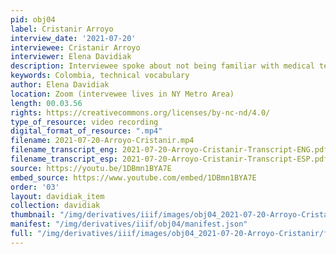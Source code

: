 ```yaml
---
pid: obj04
label: Cristanir Arroyo
interview_date: '2021-07-20'
interviewee: Cristanir Arroyo
interviewer: Elena Davidiak
description: Interviewee spoke about not being familiar with medical terminology
keywords: Colombia, technical vocabulary
author: Elena Davidiak
location: Zoom (intervewee lives in NY Metro Area)
length: 00.03.56
rights: https://creativecommons.org/licenses/by-nc-nd/4.0/
type_of_resource: video recording
digital_format_of_resource: ".mp4"
filename: 2021-07-20-Arroyo-Cristanir.mp4
filename_transcript_eng: 2021-07-20-Arroyo-Cristanir-Transcript-ENG.pdf
filename_transcript_esp: 2021-07-20-Arroyo-Cristanir-Transcript-ESP.pdf
source: https://youtu.be/1DBmn1BYA7E
embed_source: https://www.youtube.com/embed/1DBmn1BYA7E
order: '03'
layout: davidiak_item
collection: davidiak
thumbnail: "/img/derivatives/iiif/images/obj04_2021-07-20-Arroyo-Cristanir/full/250,/0/default.jpg"
manifest: "/img/derivatives/iiif/obj04/manifest.json"
full: "/img/derivatives/iiif/images/obj04_2021-07-20-Arroyo-Cristanir/full/1140,/0/default.jpg"
---
```

